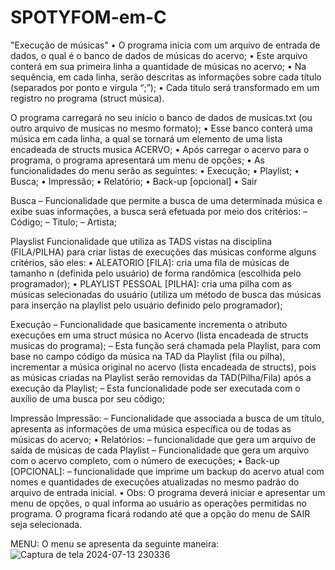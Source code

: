 # SPOTYFOM-em-C
"Execução de músicas"
• O programa inicia com um arquivo de entrada de dados, o qual é o banco de dados
de músicas do acervo;
• Este arquivo conterá em sua primeira linha a quantidade de músicas no acervo;
• Na sequência, em cada linha, serão descritas as informações sobre cada título
(separados por ponto e virgula “;”);
• Cada título será transformado em um registro no programa (struct música).

O programa carregará no seu início o banco de
dados de musicas.txt (ou outro arquivo de musicas
no mesmo formato);
• Esse banco conterá uma música em cada linha, a
qual se tornará um elemento de uma lista
encadeada de structs musica ACERVO;
• Após carregar o acervo para o programa, o
programa apresentará um menu de opções;
• As funcionalidades do menu serão as
seguintes:
• Execução;
• Playlist;
• Busca;
• Impressão;
• Relatório;
• Back-up [opcional]
• Sair


Busca
– Funcionalidade que permite a busca
de uma determinada música e exibe
suas informações, a busca será
efetuada por meio dos critérios:
– Código;
– Titulo;
– Artista;

Playslist
Funcionalidade que utiliza as TADS vistas na
disciplina (FILA/PILHA) para criar listas de
execuções das músicas conforme alguns
critérios, são eles:
• ALEATORIO [FILA]: cria uma fila de músicas de tamanho n
(definida pelo usuário) de forma randômica (escolhida pelo
programador);
• PLAYLIST PESSOAL [PILHA]: cria uma pilha com as músicas
selecionadas do usuário (utiliza um método de busca das
músicas para inserção na playlist pelo usuário definido pelo
programador);

Execução
– Funcionalidade que basicamente incrementa o atributo
execuções em uma struct música no Acervo (lista
encadeada de structs musicas do programa);
– Esta função será chamada pela Playlist, para com
base no campo código da música na TAD da Playlist
(fila ou pilha), incrementar a música original no acervo
(lista encadeada de structs), pois as músicas criadas
na Playlist serão removidas da TAD(Pilha/Fila) após a
execução da Playlist;
– Esta funcionalidade pode ser executada com o auxílio
de uma busca por seu código;

Impressão
Impressão:
– Funcionalidade que associada a busca de um título, apresenta as informações de
uma música específica ou de todas as músicas do acervo;
• Relatórios:
– funcionalidade que gera um arquivo de saída de músicas de cada Playlist
– Funcionalidade que gera um arquivo com o acervo completo, com o número de
execuções;
• Back-up [OPCIONAL]:
– funcionalidade que imprime um backup do acervo atual com nomes e quantidades
de execuções atualizadas no mesmo padrão do arquivo de entrada inicial.
• Obs: O programa deverá iniciar e apresentar um menu de
opções, o qual informa ao usuário as operações permitidas
no programa. O programa ficará rodando até que a opção
do menu de SAIR seja selecionada.

MENU:
O menu se apresenta da seguinte maneira:
![Captura de tela 2024-07-13 230336](https://github.com/user-attachments/assets/16933bca-983b-4df0-b239-5aa3c68355e7)


